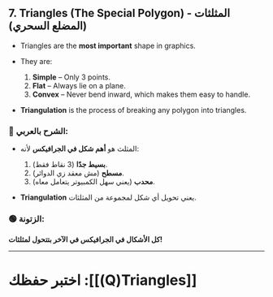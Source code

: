 
## **7. Triangles (The Special Polygon) - المثلثات (المضلع السحري)**

- Triangles are the **most important** shape in graphics.
    
- They are:
    
    1. **Simple** – Only 3 points.
    2. **Flat** – Always lie on a plane.
    3. **Convex** – Never bend inward, which makes them easy to handle.
- **Triangulation** is the process of breaking any polygon into triangles.
    

### **🔵 الشرح بالعربي:**

- المثلث هو **أهم شكل في الجرافيكس** لأنه:
    
    1. **بسيط جدًا** (3 نقاط فقط).
    2. **مسطح** (مش معقد زي الدوائر).
    3. **محدب** (يعني سهل الكمبيوتر يتعامل معاه).
- **Triangulation** يعني تحويل أي شكل لمجموعة من المثلثات.
    

### **🟢 الزتونة:**

**كل الأشكال في الجرافيكس في الآخر بتتحول لمثلثات!**

---
# اختبر حفظك :[[(Q)Triangles]]